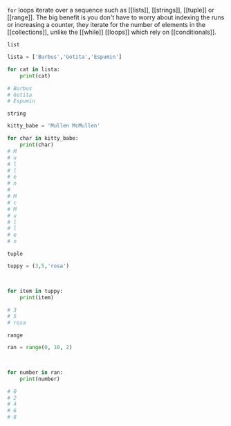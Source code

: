 `for` loops iterate over a sequence such as [[lists]], [[strings]], [[tuple]] or [[range]]. The big benefit is you don't have to worry about indexing the runs or increasing a counter, they iterate for the number of elements in the [[collections]], unlike the [[while]] [[loops]] which rely on  [[conditionals]].

`list`
```python
lista = ['Burbus','Gotita','Espumin']

for cat in lista:
	print(cat)

# Burbus
# Gotita
# Espumin
```

`string`
```python
kitty_babe = 'Mullen McMullen'

for char in kitty_babe:
	print(char)
# M
# u
# l
# l
# e
# n
# 
# M
# c
# M
# u
# l
# l
# e
# n
```

`tuple`
```python
tuppy = (3,5,'rosa')

  

for item in tuppy:
	print(item)

# 3
# 5
# rosa
```

`range`
```python
ran = range(0, 10, 2)

  

for number in ran:
	print(number)

# 0
# 2
# 4
# 6
# 8
```